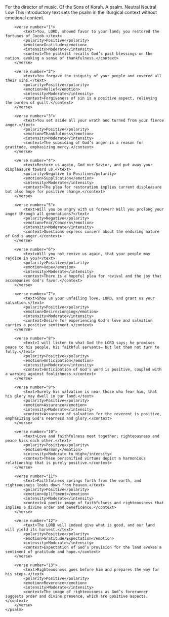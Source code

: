 <sentimentAnalysis>
    <psalm number="85">
        <verse number="0">
            <text>For the director of music. Of the Sons of Korah. A psalm.</text>
            <polarity>Neutral</polarity>
            <emotion>Neutral</emotion>
            <intensity>Low</intensity>
            <context>This introductory text sets the psalm in the liturgical context without emotional content.</context>
        </verse>
        
        <verse number="1">
            <text>You, LORD, showed favor to your land; you restored the fortunes of Jacob.</text>
            <polarity>Positive</polarity>
            <emotion>Gratitude</emotion>
            <intensity>Moderate</intensity>
            <context>The psalmist recalls God’s past blessings on the nation, evoking a sense of thankfulness.</context>
        </verse>

        <verse number="2">
            <text>You forgave the iniquity of your people and covered all their sins.</text>
            <polarity>Positive</polarity>
            <emotion>Relief</emotion>
            <intensity>Moderate</intensity>
            <context>Forgiveness of sin is a positive aspect, relieving the burden of guilt.</context>
        </verse>

        <verse number="3">
            <text>You set aside all your wrath and turned from your fierce anger.</text>
            <polarity>Positive</polarity>
            <emotion>Thankfulness</emotion>
            <intensity>Moderate</intensity>
            <context>The subsiding of God’s anger is a reason for gratitude, emphasizing mercy.</context>
        </verse>

        <verse number="4">
            <text>Restore us again, God our Savior, and put away your displeasure toward us.</text>
            <polarity>Negative to Positive</polarity>
            <emotion>Supplication</emotion>
            <intensity>Moderate</intensity>
            <context>The plea for restoration implies current displeasure but also hope for positive change.</context>
        </verse>

        <verse number="5">
            <text>Will you be angry with us forever? Will you prolong your anger through all generations?</text>
            <polarity>Negative</polarity>
            <emotion>Fear/Concern</emotion>
            <intensity>Moderate</intensity>
            <context>Questions express concern about the enduring nature of God's anger.</context>
        </verse>

        <verse number="6">
            <text>Will you not revive us again, that your people may rejoice in you?</text>
            <polarity>Positive</polarity>
            <emotion>Hope</emotion>
            <intensity>Moderate</intensity>
            <context>There is a hopeful plea for revival and the joy that accompanies God's favor.</context>
        </verse>

        <verse number="7">
            <text>Show us your unfailing love, LORD, and grant us your salvation.</text>
            <polarity>Positive</polarity>
            <emotion>Desire/Longing</emotion>
            <intensity>Moderate</intensity>
            <context>Desire for experiencing God's love and salvation carries a positive sentiment.</context>
        </verse>

        <verse number="8">
            <text>I will listen to what God the LORD says; he promises peace to his people, his faithful servants— but let them not turn to folly.</text>
            <polarity>Positive</polarity>
            <emotion>Anticipation</emotion>
            <intensity>Moderate</intensity>
            <context>Anticipation of God's word is positive, coupled with a warning against foolishness.</context>
        </verse>

        <verse number="9">
            <text>Surely his salvation is near those who fear him, that his glory may dwell in our land.</text>
            <polarity>Positive</polarity>
            <emotion>Assurance</emotion>
            <intensity>Moderate</intensity>
            <context>Assurance of salvation for the reverent is positive, emphasizing God's nearness and glory.</context>
        </verse>

        <verse number="10">
            <text>Love and faithfulness meet together; righteousness and peace kiss each other.</text>
            <polarity>Positive</polarity>
            <emotion>Harmony</emotion>
            <intensity>Moderate to High</intensity>
            <context>These personified virtues depict a harmonious relationship that is purely positive.</context>
        </verse>

        <verse number="11">
            <text>Faithfulness springs forth from the earth, and righteousness looks down from heaven.</text>
            <polarity>Positive</polarity>
            <emotion>Upliftment</emotion>
            <intensity>Moderate</intensity>
            <context>A poetic image of faithfulness and righteousness that implies a divine order and beneficence.</context>
        </verse>

        <verse number="12">
            <text>The LORD will indeed give what is good, and our land will yield its harvest.</text>
            <polarity>Positive</polarity>
            <emotion>Gratitude/Expectation</emotion>
            <intensity>Moderate</intensity>
            <context>Expectation of God’s provision for the land evokes a sentiment of gratitude and hope.</context>
        </verse>

        <verse number="13">
            <text>Righteousness goes before him and prepares the way for his steps.</text>
            <polarity>Positive</polarity>
            <emotion>Reverence</emotion>
            <intensity>Moderate</intensity>
            <context>The image of righteousness as God’s forerunner suggests order and divine presence, which are positive aspects.</context>
        </verse>
    </psalm>
</sentimentAnalysis>